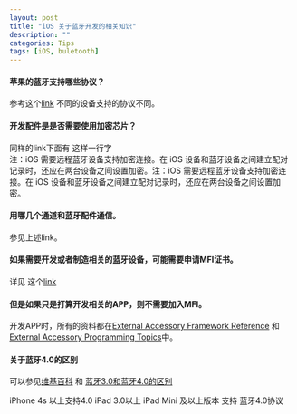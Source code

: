 ```yaml
---
layout: post
title: "iOS 关于蓝牙开发的相关知识"
description: ""
categories: Tips
tags: [iOS, buletooth]
---
```


#### 苹果的蓝牙支持哪些协议？
参考这个[link](http://support.apple.com/kb/HT3647?viewlocale=zh_CN) 不同的设备支持的协议不同。


#### 开发配件是是否需要使用加密芯片？  
同样的link下面有 这样一行字  
注：iOS 需要远程蓝牙设备支持加密连接。在 iOS 设备和蓝牙设备之间建立配对记录时，还应在两台设备之间设置加密。注：iOS 需要远程蓝牙设备支持加密连接。在 iOS 设备和蓝牙设备之间建立配对记录时，还应在两台设备之间设置加密。  

#### 用哪几个通道和蓝牙配件通信。
参见上述link。


#### 如果需要开发或者制造相关的蓝牙设备，可能需要申请MFI证书。
详见 这个[link](http://mfi.apple.com/faqs)


#### 但是如果只是打算开发相关的APP，则不需要加入MFI。
开发APP时，所有的资料都在[External Accessory Framework Reference](https://developer.apple.com/library/ios/#documentation/ExternalAccessory/Reference/ExternalAccessoryFrameworkReference/_index.html)
和 [External Accessory Programming Topics](https://developer.apple.com/library/ios/#featuredarticles/ExternalAccessoryPT/Introduction/Introduction.html#//apple_ref/doc/uid/TP40009502)中。 

#### 关于蓝牙4.0的区别  
可以参见[维基百科](http://zh.wikipedia.org/wiki/%E8%97%8D%E7%89%99)  和 [蓝牙3.0和蓝牙4.0的区别](http://www.52solution.com/basic/1424)


iPhone 4s 以上支持4.0 iPad 3.0以上 iPad Mini 及以上版本 支持 蓝牙4.0协议 